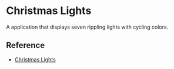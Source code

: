 # Christmas Lights

A application that displays seven rippling lights with cycling colors.

## Reference

- [Christmas Lights](https://github.com/florinpop17/app-ideas/blob/master/Projects/1-Beginner/Christmas-Lights-App.md)
